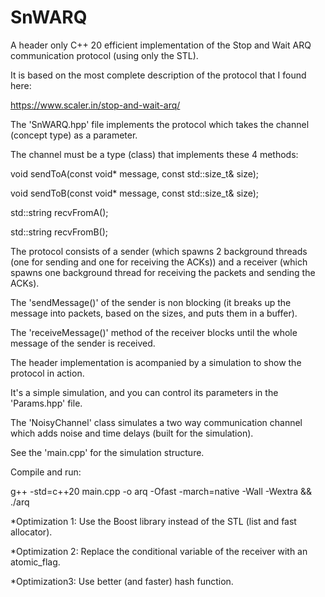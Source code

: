 # SnWARQ
A header only C++ 20 efficient implementation of the Stop and Wait ARQ communication protocol (using only the STL).

It is based on the most complete description of the protocol that I found here:

https://www.scaler.in/stop-and-wait-arq/

The 'SnWARQ.hpp' file implements the protocol which takes the channel (concept type) as a parameter.

The channel must be a type (class) that implements these 4 methods:

void sendToA(const void* message, const std::size_t& size);

void sendToB(const void* message, const std::size_t& size);

std::string recvFromA();

std::string recvFromB();

The protocol consists of a sender (which spawns 2 background threads (one for sending and one for receiving the ACKs))
and a receiver (which spawns one background thread for receiving the packets and sending the ACKs).

The 'sendMessage()' of the sender is non blocking (it breaks up the message into packets, based on the sizes, and puts them in a buffer).

The 'receiveMessage()' method of the receiver blocks until the whole message of the sender is received.

The header implementation is acompanied by a simulation to show the protocol in action.

It's a simple simulation, and you can control its parameters in the 'Params.hpp' file.

The 'NoisyChannel' class simulates a two way communication channel which adds noise and time delays (built for the simulation).

See the 'main.cpp' for the simulation structure.

Compile and run: 

g++ -std=c++20 main.cpp -o arq -Ofast -march=native -Wall -Wextra && ./arq

*Optimization 1: Use the Boost library instead of the STL (list and fast allocator).

*Optimization 2: Replace the conditional variable of the receiver with an atomic_flag.

*Optimization3: Use better (and faster) hash function.

